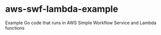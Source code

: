 # aws-swf-lambda-example
Example Go code that runs in AWS Simple Workflow Service and Lambda functions
